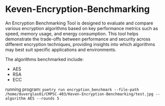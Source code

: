 # Keven-Encryption-Benchmarking
An Encryption Benchmarking Tool is designed to evaluate and compare various encryption algorithms
based on key performance metrics such as speed, memory usage, and energy consumption.
This tool helps demonstrate the trade-offs between performance and security across different
encryption techniques, providing insights into which algorithms may best suit specific applications and environments.

The algorithms benchmarked include:

- AES 
- RSA 
- ECC 

running program: `poetry run encryption_benchmark --file-path /home/duverglas01/CMPSC-403/Keven-Encryption-Benchmarking/test.jpg --algorithm AES --rounds 5`